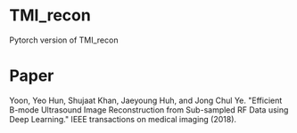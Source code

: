 # TMI_recon
 Pytorch version of TMI_recon
# Paper
Yoon, Yeo Hun, Shujaat Khan, Jaeyoung Huh, and Jong Chul Ye. "Efficient B-mode Ultrasound Image Reconstruction from Sub-sampled RF Data using Deep Learning." IEEE transactions on medical imaging (2018).


